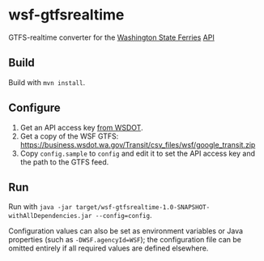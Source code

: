 # wsf-gtfsrealtime
GTFS-realtime converter for the [Washington State Ferries](http://www.wsdot.wa.gov/ferries/) [API](http://www.wsdot.wa.gov/ferries/api/vessels/documentation/rest.html)

## Build

Build with `mvn install`.

## Configure

1. Get an API access key [from WSDOT](http://www.wsdot.wa.gov/traffic/api/).
2. Get a copy of the WSF GTFS: https://business.wsdot.wa.gov/Transit/csv_files/wsf/google_transit.zip
3. Copy `config.sample` to `config` and edit it to set the API access key and the path to the GTFS feed.

## Run

Run with `java -jar target/wsf-gtfsrealtime-1.0-SNAPSHOT-withAllDependencies.jar --config=config`.

Configuration values can also be set as environment variables or Java properties (such as `-DWSF.agencyId=WSF`); the configuration file can be omitted entirely if all required values are defined elsewhere.
